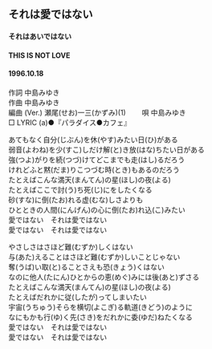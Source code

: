 ## それは愛ではない
#### それはあいではない
#### THIS IS NOT LOVE
#### 1996.10.18


作詞     中島みゆき　　　　　   
作曲      中島みゆき  　　　   
編曲 (Ver.) 瀬尾(せお)一三(かずみ)(1)　　
唄     中島みゆき    
□ LYRIC (a)●『パラダイス●カフェ』   
   
あてもなく自分(じぶん)を休(やす)みたい日(ひ)がある   
弱音(よわね)を少(すこ)しだけ解(と)き放(はな)ちたい日がある   
強(つよ)がりを続(つづ)けてどこまでも走(はし)るだろう   
けれどふと黙(だま)りこつづむ時(とき)もあるのだろう   
たとえばこんな満天(まんてん)の星(ほし)の夜(よる)   
たとえばここで討(う)ち死(じ)にをしたくなる   
砂(すな)に倒(たお)れる虚(むな)しさよりも   
ひとときの人間(にんげん)の心に倒(たお)れ込(こ)みたい   
愛ではない　それは愛ではない   
愛ではない　それは愛ではない   
   
やさしさはさほど難(むずか)しくはない   
与(あた)えることはさほど難(むずか)しいことじゃない   
奪(うば)い取(と)ることさえも恐(きょう)くはない   
なのに他人(たにん)ひとからの恵(めぐ)みには後(あと)ずさる   
たとえばこんな満天(まんてん)の星(ほし)の夜(よる)   
たとえばだれかに従(したが)ってしまいたい   
宇宙(うちゅう)そらを横切(よこぎ)る軌道(きどう)のように   
なにもかも行(ゆ)く先(さき)をだれかに委(ゆだ)ねたくなる   
愛ではない　それは愛ではない   
愛ではない　それは愛ではない   